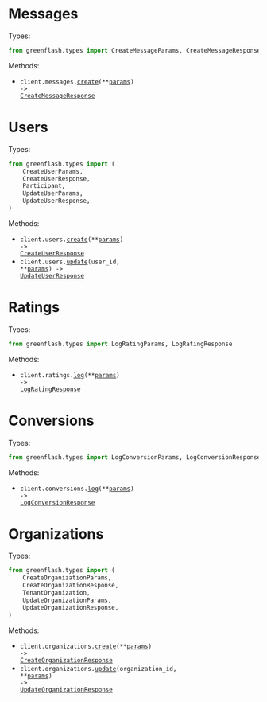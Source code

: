 # Messages

Types:

```python
from greenflash.types import CreateMessageParams, CreateMessageResponse, MessageItem, SystemPrompt
```

Methods:

- <code title="post /messages">client.messages.<a href="./src/greenflash/resources/messages.py">create</a>(\*\*<a href="src/greenflash/types/message_create_params.py">params</a>) -> <a href="./src/greenflash/types/create_message_response.py">CreateMessageResponse</a></code>

# Users

Types:

```python
from greenflash.types import (
    CreateUserParams,
    CreateUserResponse,
    Participant,
    UpdateUserParams,
    UpdateUserResponse,
)
```

Methods:

- <code title="post /users">client.users.<a href="./src/greenflash/resources/users.py">create</a>(\*\*<a href="src/greenflash/types/user_create_params.py">params</a>) -> <a href="./src/greenflash/types/create_user_response.py">CreateUserResponse</a></code>
- <code title="put /users/{userId}">client.users.<a href="./src/greenflash/resources/users.py">update</a>(user_id, \*\*<a href="src/greenflash/types/user_update_params.py">params</a>) -> <a href="./src/greenflash/types/update_user_response.py">UpdateUserResponse</a></code>

# Ratings

Types:

```python
from greenflash.types import LogRatingParams, LogRatingResponse
```

Methods:

- <code title="post /ratings">client.ratings.<a href="./src/greenflash/resources/ratings.py">log</a>(\*\*<a href="src/greenflash/types/rating_log_params.py">params</a>) -> <a href="./src/greenflash/types/log_rating_response.py">LogRatingResponse</a></code>

# Conversions

Types:

```python
from greenflash.types import LogConversionParams, LogConversionResponse
```

Methods:

- <code title="post /conversions">client.conversions.<a href="./src/greenflash/resources/conversions.py">log</a>(\*\*<a href="src/greenflash/types/conversion_log_params.py">params</a>) -> <a href="./src/greenflash/types/log_conversion_response.py">LogConversionResponse</a></code>

# Organizations

Types:

```python
from greenflash.types import (
    CreateOrganizationParams,
    CreateOrganizationResponse,
    TenantOrganization,
    UpdateOrganizationParams,
    UpdateOrganizationResponse,
)
```

Methods:

- <code title="post /organizations">client.organizations.<a href="./src/greenflash/resources/organizations.py">create</a>(\*\*<a href="src/greenflash/types/organization_create_params.py">params</a>) -> <a href="./src/greenflash/types/create_organization_response.py">CreateOrganizationResponse</a></code>
- <code title="put /organizations/{organizationId}">client.organizations.<a href="./src/greenflash/resources/organizations.py">update</a>(organization_id, \*\*<a href="src/greenflash/types/organization_update_params.py">params</a>) -> <a href="./src/greenflash/types/update_organization_response.py">UpdateOrganizationResponse</a></code>
